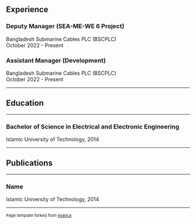 ## Experience

### Deputy Manager (SEA-ME-WE 6 Project) 

Bangladesh Submarine Cables PLC (BSCPLC) <br>
October 2022 - Present

### Assistant Manager (Development)  

Bangladesh Submarine Cables PLC (BSCPLC) <br>
October 2022 - Present

---

## Education

---

### Bachelor of Science in Electrical and Electronic Engineering 

Islamic University of Technology, 2014

---

## Publications

---

### Name 

Islamic University of Technology, 2014

---
<p style="font-size:11px">Page template forked from <a href="https://github.com/evanca/quick-portfolio">evanca</a></p>
<!-- Remove above link if you don't want to attibute -->
